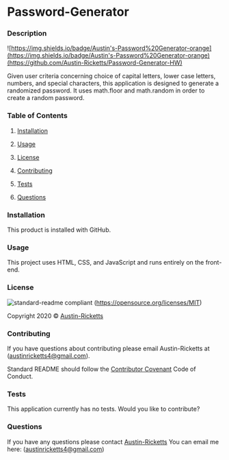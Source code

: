 # Password-Generator

### Description
![https://img.shields.io/badge/Austin's-Password%20Generator-orange](https://img.shields.io/badge/Austin's-Password%20Generator-orange)(https://github.com/Austin-Ricketts/Password-Generator-HW)

Given user criteria concerning choice of capital letters, lower case letters, numbers, and special characters, this application is designed to generate a randomized password. It uses math.floor and math.random in order to create a random password. 

### Table of Contents 

1. [Installation](#installation)

2. [Usage](#usage)

3. [License](#license)

4. [Contributing](#contributing)

5. [Tests](#tests)

6. [Questions](#questions)

### Installation

This product is installed with GitHub. 

### Usage

This project uses HTML, CSS, and JavaScript and runs entirely on the front-end.

### License

![standard-readme compliant](https://img.shields.io/badge/License-MIT-yellow.svg)
(https://opensource.org/licenses/MIT)

Copyright 2020 © [Austin-Ricketts](https://github.com/Austin-Ricketts/readme-generator)

### Contributing

If you have questions about contributing please email Austin-Ricketts at (austinricketts4@gmail.com).

Standard README should follow the [Contributor Covenant](https://www.contributor-covenant.org/version/1/3/0/code-of-conduct/) Code of Conduct.

### Tests

This application currently has no tests. Would you like to contribute?

### Questions

If you have any questions please contact [Austin-Ricketts](https://github.com/Austin-Ricketts)
You can email me here: (austinricketts4@gmail.com)